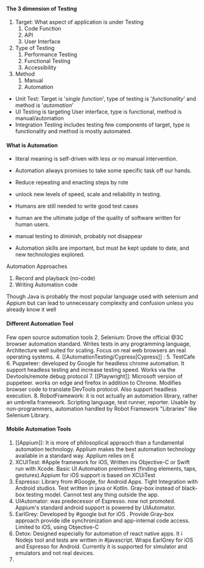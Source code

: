 #### The 3 dimension of Testing
1. Target: What aspect of application is under Testing 
	1. Code Function
	2. API
	3. User Interface
2. Type of Testing
	1. Performance Testing
	2. Functional Testing
	3. Accessibility
3. Method
	1. Manual
	2. Automation


- Unit Test: Target is '*single function*', type of testing is '*functionality*' and method is '*automation*'
- UI Testing is targeting User interface, type is functional, method is manual/automation
- Integration Testing includes testing few components of target, type is functionality and method is mostly automated.


#### What is Automation
- literal meaning is self-driven with less or no manual intervention.
- Automation always promises to take some specific task off our hands.
- Reduce repeating and enacting steps by rote
- unlock new levels of speed, scale and reliability in testing.

- Humans are still needed to write good test cases
- human are the ultimate judge of the quality of software written for human users.
- manual testing to diminish, probably not disappear
- Automation skills are important, but must be kept update to date, and new technologies explored.




Automation Approaches
1. Record and playback (no-code)
2. Writing Automation code

Though Java is probably the most popular language used with selenium and Appium but can lead to unnecessary complexity and confusion unless you already know it well



#### Different Automation Tool
Few open source automation tools
2. Selenium: Drove the official @3C browser automation standard. Writes tests in any programming language, Architecture well suited for scaling. Focus on real web browsers an real operating systems.
4. [[AutomationTesting/Cypress|Cypress]] : 
5. TestCafe
6. Puppeteer: developed by Google for headless chrome automation. It support headless testing and increase testing speed. Works via the Devtools/remote debug protocol
7. [[Playwright]]: Microsoft version of puppeteer. works on edge and firefox in addition to Chrome. Modifies browser code to translate DevTools protocol. Also support headless execution.
8. RobotFramework:  it is not actually an automation library, rather an umbrella framework. Scripting language, test runner, reporter. Usable by non-programmers, automation handled by Robot Framework "Libraries" like Selenium Library.


#### Mobile Automation Tools
1. [[Appium]]: It is more of philosoplical appraoch than a fundamental automation technology. Applium makes the best automation technology available in a standard way. Applium relies on E
2. XCUITest: #Apple framework for iOS, Written ins Objective-C or Swift run with Xcode. Basic UI Automation preimitives (finding elements, taps, gestures).Appium for iOS support is based on XCUiTest
3. Espresso: Library from #Google, for Android Apps. Tight Integration with Android studios. Test written in java or Kotlin. Gray-box instead of black-box testing model. Cannot test any thing outside the app.
4. UIAutomator: was predecessor of Espresso. now not promoted. Appium's standard android support is powered by UIAutomator.
5. EarlGrey: Developed by #google but for iOS . Provide Gray-box approach provide idle synchronization and app-internal code access. Limited to iOS, using Objective-C
6. Detox: Designed especially for automation of react native apps. It i Nodejs tool and tests are written in #javascript. Wraps EarlGrey for iOS and Espresso for Android. Currently it is supported for simulator and emulators and not real devices.
7. 
